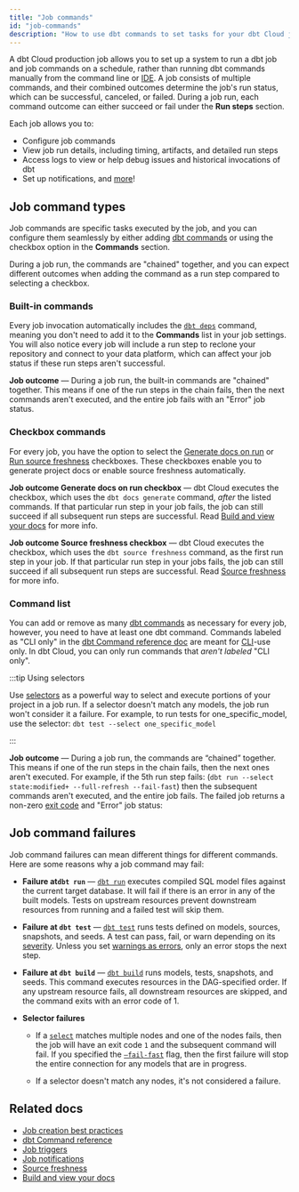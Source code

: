 ```yaml
---
title: "Job commands"
id: "job-commands"
description: "How to use dbt commands to set tasks for your dbt Cloud jobs."
---
```


A dbt Cloud production job allows you to set up a system to run a dbt job and job commands on a schedule, rather than running dbt commands manually from the command line or [IDE](/docs/get-started/develop-in-the-cloud). A job consists of multiple commands, and their combined outcomes determine the job's run status, which can be successful, canceled, or failed. During a job run, each command outcome can either succeed or fail under the **Run steps** section.

Each job allows you to:

- Configure job commands
- View job run details, including timing, artifacts, and detailed run steps
- Access logs to view or help debug issues and historical invocations of dbt
- Set up notifications, and [more](/docs/deploy/deployments#dbt-cloud)!

## Job command types

Job commands are specific tasks executed by the job, and you can configure them seamlessly by either adding [dbt commands](/reference/dbt-commands) or using the checkbox option in the **Commands** section. 

During a job run, the commands are "chained" together, and you can expect different outcomes when adding the command as a run step compared to selecting a checkbox.

<Lightbox src ="/img/docs/dbt-cloud/using-dbt-cloud/job-commands.gif" title="Configuring checkbox and commands list"/>


### Built-in commands

Every job invocation automatically includes the [`dbt deps`](/reference/commands/deps) command, meaning you don't need to add it to the **Commands** list in your job settings.  You will also notice every job will include a run step to reclone your repository and connect to your data platform, which can affect your job status if these run steps aren't successful.

**Job outcome** &mdash; During a job run, the built-in commands are "chained" together.  This means if one of the run steps in the chain fails, then the next commands aren't executed, and the entire job fails with an "Error" job status.


<Lightbox src="/img/docs/dbt-cloud/using-dbt-cloud/fail-dbtdeps.jpg" title="A failed job that had an error during the dbt deps run step."/>

### Checkbox commands

For every job, you have the option to select the [Generate docs on run](/docs/collaborate/build-and-view-your-docs) or [Run source freshness](/docs/deploy/source-freshness) checkboxes. These checkboxes enable you to generate project docs or enable source freshness automatically.

**Job outcome Generate docs on run checkbox** &mdash; dbt Cloud executes the checkbox, which uses the `dbt docs generate` command, _after_ the listed commands. If that particular run step in your job fails, the job can still succeed if all subsequent run steps are successful. Read [Build and view your docs](/docs/collaborate/build-and-view-your-docs) for more info.

**Job outcome Source freshness checkbox** &mdash; dbt Cloud executes the checkbox, which uses the `dbt source freshness` command, as the first run step in your job. If that particular run step in your jobs fails, the job can still succeed if all subsequent run steps are successful. Read [Source freshness](/docs/deploy/source-freshness) for more info.

### Command list

You can add or remove as many [dbt commands](/reference/dbt-commands) as necessary for every job, however, you need to have at least one dbt command. 
Commands labeled as "CLI only" in the [dbt Command reference doc](/reference/dbt-commands) are meant for [CLI](/docs/get-started/about-the-cli)-use only. In dbt Cloud, you can only run commands that _aren't labeled_ "CLI only".


:::tip Using selectors

Use [selectors](/reference/node-selection/syntax) as a powerful way to select and execute portions of your project in a job run. If a selector doesn't match any models, the job run won't consider it a failure. For example, to run tests for one_specific_model, use the selector: `dbt test --select one_specific_model`

:::
   
    
**Job outcome**  &mdash;  During a job run, the commands are “chained” together. This means if one of the run steps in the chain fails, then the next ones aren't executed. For example, if the 5th run step fails:
(`dbt run --select state:modified+ --full-refresh --fail-fast`)
then the subsequent commands aren't executed, and the entire job fails. The failed job returns a non-zero [exit code](/reference/exit-codes) and "Error" job status:

<Lightbox src ="/img/docs/dbt-cloud/using-dbt-cloud/skipped-jobs.jpg" title="A failed job run that had an error during a run step"/>

## Job command failures

Job command failures can mean different things for different commands. Here are some reasons why a job command may fail:

- **Failure at`dbt run`** &mdash; [`dbt run`](/reference/commands/run) executes compiled SQL model files against the current target database. It will fail if there is an error in any of the built models. Tests on upstream resources prevent downstream resources from running and a failed test will skip them.

- **Failure at `dbt test`** &mdash;  [`dbt test`](/reference/commands/test) runs tests defined on models, sources, snapshots, and seeds. A test can pass, fail, or warn depending on its [severity](reference/resource-configs/severity). Unless you set [warnings as errors](/reference/global-configs#warnings-as-errors), only an error stops the next step. 

- **Failure at `dbt build`** &mdash; [`dbt build`](/reference/commands/build) runs models, tests, snapshots, and seeds. This command executes resources in the DAG-specified order. If any upstream resource fails, all downstream resources are skipped, and the command exits with an error code of 1.

- **Selector failures**
   - If a [`select`](/reference/node-selection/set-operators) matches multiple nodes and one of the nodes fails, then the job will have an exit code `1` and the subsequent command will fail. If you specified the [`—fail-fast`](/reference/global-configs#failing-fast) flag, then the first failure will stop the entire connection for any models that are in progress. 

   - If a selector doesn't match any nodes, it's not considered a failure.


## Related docs
- [Job creation best practices](https://discourse.getdbt.com/t/job-creation-best-practices-in-dbt-cloud-feat-my-moms-lasagna/2980)
- [dbt Command reference](/reference/dbt-commands)
- [Job triggers](/docs/deploy/job-triggers)
- [Job notifications](/docs/deploy/job-notifications)
- [Source freshness](/docs/deploy/source-freshness)
- [Build and view your docs](/docs/collaborate/build-and-view-your-docs)
